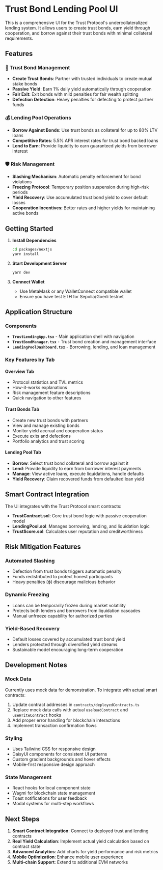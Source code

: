 # Trust Bond Lending Pool UI

This is a comprehensive UI for the Trust Protocol's undercollateralized lending system. It allows users to create trust bonds, earn yield through cooperation, and borrow against their trust bonds with minimal collateral requirements.

## Features

### 🤝 Trust Bond Management
- **Create Trust Bonds**: Partner with trusted individuals to create mutual stake bonds
- **Passive Yield**: Earn 1% daily yield automatically through cooperation
- **Fair Exit**: Exit bonds with mild penalties for fair wealth splitting  
- **Defection Detection**: Heavy penalties for defecting to protect partner funds

### 💰 Lending Pool Operations
- **Borrow Against Bonds**: Use trust bonds as collateral for up to 80% LTV loans
- **Competitive Rates**: 5.5% APR interest rates for trust bond backed loans
- **Lend to Earn**: Provide liquidity to earn guaranteed yields from borrower interest

### 🛡️ Risk Management
- **Slashing Mechanism**: Automatic penalty enforcement for bond violations
- **Freezing Protocol**: Temporary position suspension during high-risk periods
- **Yield Recovery**: Use accumulated trust bond yield to cover default losses
- **Cooperation Incentives**: Better rates and higher yields for maintaining active bonds

## Getting Started

1. **Install Dependencies**
   ```bash
   cd packages/nextjs
   yarn install
   ```

2. **Start Development Server**
   ```bash
   yarn dev
   ```

3. **Connect Wallet**
   - Use MetaMask or any WalletConnect compatible wallet
   - Ensure you have test ETH for Sepolia/Goerli testnet

## Application Structure

### Components

- **`TrustLendingApp.tsx`** - Main application shell with navigation
- **`TrustBondManager.tsx`** - Trust bond creation and management interface
- **`LendingPoolDashboard.tsx`** - Borrowing, lending, and loan management

### Key Features by Tab

#### Overview Tab
- Protocol statistics and TVL metrics
- How-it-works explanations
- Risk management feature descriptions
- Quick navigation to other features

#### Trust Bonds Tab  
- Create new trust bonds with partners
- View and manage existing bonds
- Monitor yield accrual and cooperation status
- Execute exits and defections
- Portfolio analytics and trust scoring

#### Lending Pool Tab
- **Borrow**: Select trust bond collateral and borrow against it
- **Lend**: Provide liquidity to earn from borrower interest payments
- **Manage**: View active loans, execute liquidations, handle defaults
- **Yield Recovery**: Claim recovered funds from defaulted loan yield

## Smart Contract Integration

The UI integrates with the Trust Protocol smart contracts:

- **TrustContract.sol**: Core trust bond logic with passive cooperation model
- **LendingPool.sol**: Manages borrowing, lending, and liquidation logic
- **TrustScore.sol**: Calculates user reputation and creditworthiness

## Risk Mitigation Features

### Automated Slashing
- Defection from trust bonds triggers automatic penalty
- Funds redistributed to protect honest participants
- Heavy penalties (ϕ) discourage malicious behavior

### Dynamic Freezing
- Loans can be temporarily frozen during market volatility
- Protects both lenders and borrowers from liquidation cascades
- Manual unfreeze capability for authorized parties

### Yield-Based Recovery
- Default losses covered by accumulated trust bond yield
- Lenders protected through diversified yield streams
- Sustainable model encouraging long-term cooperation

## Development Notes

### Mock Data
Currently uses mock data for demonstration. To integrate with actual smart contracts:

1. Update contract addresses in `contracts/deployedContracts.ts`
2. Replace mock data calls with actual `useReadContract` and `useWriteContract` hooks
3. Add proper error handling for blockchain interactions
4. Implement transaction confirmation flows

### Styling
- Uses Tailwind CSS for responsive design
- DaisyUI components for consistent UI patterns
- Custom gradient backgrounds and hover effects
- Mobile-first responsive design approach

### State Management
- React hooks for local component state
- Wagmi for blockchain state management
- Toast notifications for user feedback
- Modal systems for multi-step workflows

## Next Steps

1. **Smart Contract Integration**: Connect to deployed trust and lending contracts
2. **Real Yield Calculation**: Implement actual yield calculation based on contract state
3. **Advanced Analytics**: Add charts for yield performance and risk metrics  
4. **Mobile Optimization**: Enhance mobile user experience
5. **Multi-chain Support**: Extend to additional EVM networks